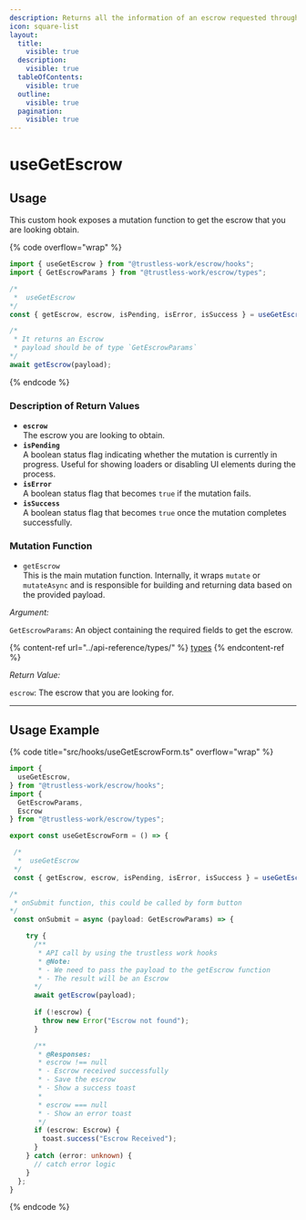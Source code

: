 ```yaml
---
description: Returns all the information of an escrow requested through the contractId.
icon: square-list
layout:
  title:
    visible: true
  description:
    visible: true
  tableOfContents:
    visible: true
  outline:
    visible: true
  pagination:
    visible: true
---
```


# useGetEscrow

## Usage

This custom hook exposes a mutation function to get the escrow that you are looking obtain.&#x20;

{% code overflow="wrap" %}
```typescript
import { useGetEscrow } from "@trustless-work/escrow/hooks";
import { GetEscrowParams } from "@trustless-work/escrow/types";

/*
 *  useGetEscrow
*/
const { getEscrow, escrow, isPending, isError, isSuccess } = useGetEscrow();

/* 
 * It returns an Escrow
 * payload should be of type `GetEscrowParams`
*/
await getEscrow(payload);
```
{% endcode %}

### Description of Return Values

* **`escrow`**\
  The escrow you are looking to obtain.
* **`isPending`**\
  A boolean status flag indicating whether the mutation is currently in progress. Useful for showing loaders or disabling UI elements during the process.
* **`isError`**\
  A boolean status flag that becomes `true` if the mutation fails.
* **`isSuccess`**\
  A boolean status flag that becomes `true` once the mutation completes successfully.

### Mutation Function

* `getEscrow`\
  This is the main mutation function. Internally, it wraps `mutate` or `mutateAsync` and is responsible for building and returning data based on the provided payload.

_Argument:_

`GetEscrowParams`: An object containing the required fields to get the escrow.

{% content-ref url="../api-reference/types/" %}
[types](../api-reference/types/)
{% endcontent-ref %}

_Return Value:_

`escrow`: The escrow that you are looking for.

***

## Usage Example

{% code title="src/hooks/useGetEscrowForm.ts" overflow="wrap" %}
```typescript
import {
  useGetEscrow,
} from "@trustless-work/escrow/hooks";
import {
  GetEscrowParams, 
  Escrow
} from "@trustless-work/escrow/types";

export const useGetEscrowForm = () => {

 /*
  *  useGetEscrow
 */
 const { getEscrow, escrow, isPending, isError, isSuccess } = useGetEscrow();

/*
 * onSubmit function, this could be called by form button
*/
 const onSubmit = async (payload: GetEscrowParams) => {

    try {
      /**
       * API call by using the trustless work hooks
       * @Note:
       * - We need to pass the payload to the getEscrow function
       * - The result will be an Escrow
      */
      await getEscrow(payload);
      
      if (!escrow) {
        throw new Error("Escrow not found");
      }

      /**
       * @Responses:
       * escrow !== null
       * - Escrow received successfully
       * - Save the escrow
       * - Show a success toast
       *
       * escrow === null
       * - Show an error toast
       */
      if (escrow: Escrow) {
        toast.success("Escrow Received");
      }
    } catch (error: unknown) {
      // catch error logic
    }
  };
}

```
{% endcode %}

